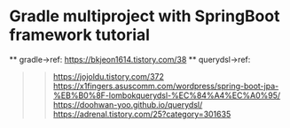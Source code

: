 # Gradle multiproject with SpringBoot framework tutorial

** gradle->ref: https://bkjeon1614.tistory.com/38
** querydsl->ref: 
> > https://jojoldu.tistory.com/372
> > https://x1fingers.asuscomm.com/wordpress/spring-boot-jpa-%EB%B0%8F-lombokquerydsl-%EC%84%A4%EC%A0%95/
> > https://doohwan-yoo.github.io/querydsl/
> > https://adrenal.tistory.com/25?category=301635
